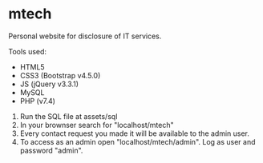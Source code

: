 # mtech

Personal website for disclosure of IT services.

Tools used:

* HTML5
* CSS3 (Bootstrap v4.5.0)
* JS (jQuery v3.3.1) 
* MySQL 
* PHP (v7.4)  
  
1. Run the SQL file at assets/sql
2. In your brownser search for "localhost/mtech"
3. Every contact request you made it will be available to the admin user.
4. To access as an admin open "localhost/mtech/admin". Log as user and password "admin".

